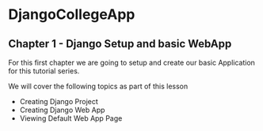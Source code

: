 # DjangoCollegeApp

## Chapter 1 - Django Setup and basic WebApp
For this first chapter we are going to setup and create our basic Application for this tutorial series. 

We will cover the following topics as part of this lesson
* Creating Django Project
* Creating Django Web App
* Viewing Default Web App Page

